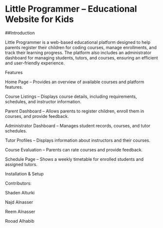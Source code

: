 # Little Programmer – Educational Website for Kids

##Introduction

Little Programmer is a web-based educational platform designed to help parents register their children for coding courses, manage enrollments, and track their learning progress. The platform also includes an administrator dashboard for managing students, tutors, and courses, ensuring an efficient and user-friendly experience.

Features

Home Page – Provides an overview of available courses and platform features.

Course Listings – Displays course details, including requirements, schedules, and instructor information.

Parent Dashboard – Allows parents to register children, enroll them in courses, and provide feedback.

Administrator Dashboard – Manages student records, courses, and tutor schedules.

Tutor Profiles – Displays information about instructors and their courses.

Course Evaluation – Parents can rate courses and provide feedback.

Schedule Page – Shows a weekly timetable for enrolled students and assigned tutors.



Installation & Setup




Contributors:

Shaden Alturki

Najd Alnasser

Reem Alnasser

Rooad Alhabib

